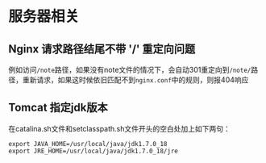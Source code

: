 # 服务器相关
## Nginx 请求路径结尾不带 '/' 重定向问题
例如访问`/note`路径，如果没有note文件的情况下，会自动301重定向到`/note/`路径，重新请求，如果这时候依旧匹配不到`nginx.conf`中的规则，则报404响应
## Tomcat 指定jdk版本
在catalina.sh文件和setclasspath.sh文件开头的空白处加上如下两句：
```shell
export JAVA_HOME=/usr/local/java/jdk1.7.0_18
export JRE_HOME=/usr/local/java/jdk1.7.0_18/jre
```
